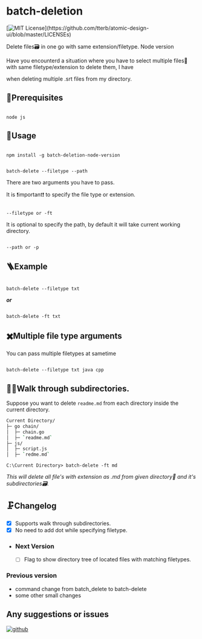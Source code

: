   

#  batch-deletion

[![MIT License](https://img.shields.io/apm/l/atomic-design-ui.svg?)](https://github.com/tterb/atomic-design-ui/blob/master/LICENSEs)

Delete files🗃 in one go with same extension/filetype. Node version

  

Have you encounterd a situation where you have to select multiple files📁 with same filetype/extension to delete them, I have

when deleting multiple .srt files from my directory.

  

##  🤵‍Prerequisites

```

node js

```

##  🔮Usage

  

```

npm install -g batch-deletion-node-version

```

```

batch-delete --filetype --path

```

  

There are two arguments you have to pass.

  

It is ❗important❗ to specify the file type or extension.

```

--filetype or -ft

```

  

It is optional to specify the path, by default it will take current working directory.

```

--path or -p

```

##  🪜Example

```

batch-delete --filetype txt

```

***or***

```

batch-delete -ft txt

```

  

##  ✖️Multiple file type arguments

You can pass multiple filetypes at sametime

```

batch-delete --filetype txt java cpp

```

## 🚶‍♀️Walk through subdirectories.

Suppose you want to delete `readme.md` from each directory inside the current directory.

```bash
Current Directory/
├─ go chain/
│  ├─ chain.go
│  ├─ `readme.md`
├─ js/
│  ├─ script.js
│  ├─ `redme.md`
```
```
C:\Current Directory> batch-delete -ft md
```
*This will delete all file's with extension as .md from given directory📂 and it's subdirectories🗃.*

##  🗜️Changelog

 - [x] Supports walk through subdirectories.
 - [x] No need to add dot while specifying filetype.
 - ###	Next Version
	 -  [ ] Flag to show directory tree of located files with matching filetypes.

  
### Previous version
- command change from batch_delete to batch-delete
- some other small changes

  
 ## Any suggestions or issues
 [![github](https://img.shields.io/badge/github-1DA1F2?style=for-the-badge&logo=github&logoColor=black)](https://github.com/udhaybegyall/batch-deletion-node-version/issues)
